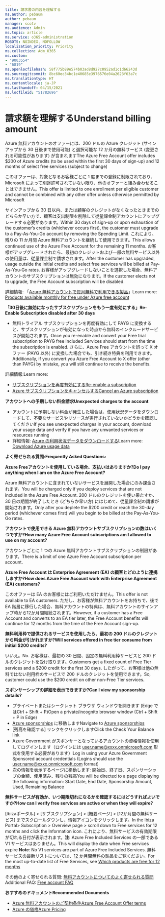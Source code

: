 ```yaml
---
title: 請求書の内容を理解する
ms.author: pebaum
author: pebaum
manager: scotv
ms.audience: Admin
ms.topic: article
ms.service: o365-administration
ROBOTS: NOINDEX, NOFOLLOW
localization_priority: Priority
ms.collection: Adm_O365
ms.custom:
- "9003554"
- "6819"
ms.openlocfilehash: 58f775b89e574b03ad8d927c0952ad1c1d66243d
ms.sourcegitcommit: 8bc60ec34bc1e40685e3976576e04a2623f63a7c
ms.translationtype: HT
ms.contentlocale: ja-JP
ms.lasthandoff: 04/15/2021
ms.locfileid: "51782696"
---
```

# <a name="understand-billing-amount"></a><span data-ttu-id="76dc6-102">請求額を理解する</span><span class="sxs-lookup"><span data-stu-id="76dc6-102">Understand billing amount</span></span>

<span data-ttu-id="76dc6-103">Azure 無料アカウントのオファーには、200 ドルの Azure クレジット (サインアップから 30 日後まで使用可能) と選択可能な 12 か月の無料サービス (変更される可能性があります) が含まれます</span><span class="sxs-lookup"><span data-stu-id="76dc6-103">The Azure Free Account offer includes $200 of Azure credits (to be used within the first 30 days of sign-up) and 12 months of select free services (subject to change)</span></span>

<span data-ttu-id="76dc6-104">このオファーは、対象となるお客様ごとに 1 度までの登録に制限されており、Microsoft によって別途許可されていない限り、他のオファーと組み合わせることはできません。</span><span class="sxs-lookup"><span data-stu-id="76dc6-104">This offer is limited to one enrollment per eligible customer and cannot be combined with any other offer unless otherwise permitted by Microsoft</span></span>

<span data-ttu-id="76dc6-105">サインアップから 30 日以内、または顧客のクレジットがなくなったときまでのどちらか早い方で、顧客は支出制限を削除して従量課金制アカウントにアップグレードする必要があります。</span><span class="sxs-lookup"><span data-stu-id="76dc6-105">Within 30 days of sign-up or upon exhaustion of the customer’s credits (whichever occurs first), the customer must upgrade to a Pay-As-You-Go account by removing the Spending Limit.</span></span> <span data-ttu-id="76dc6-106">これにより、残りの 11 か月間 Azure 無料アカウントを継続して使用できます。</span><span class="sxs-lookup"><span data-stu-id="76dc6-106">This allows continued use of the Azure Free Account for the remaining 11 months.</span></span> <span data-ttu-id="76dc6-107">お客様がアップグレードされたら、最初のクレジットおよび一部の無料サービス以外の使用量は、従量課金制で請求されます。</span><span class="sxs-lookup"><span data-stu-id="76dc6-107">After the customer has upgraded, usage outside the initial credits and select free services will be billed at Pay-As-You-Go rates.</span></span> <span data-ttu-id="76dc6-108">お客様がアップグレードしないことを選択した場合、無料アカウントのサブスクリプションは無効になります。</span><span class="sxs-lookup"><span data-stu-id="76dc6-108">If the customer elects not to upgrade, the Free Account subscription will be disabled.</span></span>

<span data-ttu-id="76dc6-109">詳細情報: 「[Azure 無料アカウントで毎月無料で利用できる製品](https://azure.microsoft.com/free/free-account-faq/)」</span><span class="sxs-lookup"><span data-stu-id="76dc6-109">Learn more: [Products available monthly for free under Azure free account](https://azure.microsoft.com/free/free-account-faq/)</span></span>

<span data-ttu-id="76dc6-110">**「30日後に無効になったサブスクリプションをもう一度有効にする」**</span><span class="sxs-lookup"><span data-stu-id="76dc6-110">**Re-Enable Subscription disabled after 30 days**</span></span>

- <span data-ttu-id="76dc6-111">無料トライアル サブスクリプションを再度有効にして PAYG に変換すると、サブスクリプションが有効になった時点から無料のインクルードサービスが開始されます。</span><span class="sxs-lookup"><span data-stu-id="76dc6-111">Once you re-enable and convert your Free trial subscription to PAYG free Included Services should start from the time the subscription is enabled.</span></span> <span data-ttu-id="76dc6-112">さらに、Azure Free アカウントを誤って X オファー (PAYG 以外) に変換した場合でも、引き続き特典を利用できます。</span><span class="sxs-lookup"><span data-stu-id="76dc6-112">Additionally, if you convert you Azure Free Account to X offer (other than PAYG) by mistake, you will still continue to receive the benefits.</span></span>

<span data-ttu-id="76dc6-113">詳細情報:</span><span class="sxs-lookup"><span data-stu-id="76dc6-113">Learn more:</span></span> 
- [<span data-ttu-id="76dc6-114">サブスクリプションを再度有効にする</span><span class="sxs-lookup"><span data-stu-id="76dc6-114">Re-enable a subscription</span></span>](https://docs.microsoft.com/azure/billing/billing-subscription-become-disable?WT.mc_id=Portal-Microsoft_Azure_Support)
- [<span data-ttu-id="76dc6-115">Azure サブスクリプションをキャンセルする</span><span class="sxs-lookup"><span data-stu-id="76dc6-115">Cancel an Azure subscription</span></span>](https://docs.microsoft.com/azure/billing/billing-how-to-cancel-azure-subscription?WT.mc_id=Portal-Microsoft_Azure_Support)

<span data-ttu-id="76dc6-116">**アカウントへの予期しない料金請求**</span><span class="sxs-lookup"><span data-stu-id="76dc6-116">**Unexpected charges to the account**</span></span>

- <span data-ttu-id="76dc6-117">アカウントに予期しない料金が発生した場合は、使用状況データをダウンロードして、不要なサービスやリソースが実行されていないかどうかを確認してください</span><span class="sxs-lookup"><span data-stu-id="76dc6-117">If you see unexpected charges in your account, download your usage data and verify if you have any unwanted services or resources running</span></span>
- <span data-ttu-id="76dc6-118">詳細情報: [Azure の利用状況データをダウンロードする](https://docs.microsoft.com/azure/billing/billing-download-azure-invoice-daily-usage-date?WT.mc_id=Portal-Microsoft_Azure_Support#download-usage)</span><span class="sxs-lookup"><span data-stu-id="76dc6-118">Learn more: [Download Azure usage data](https://docs.microsoft.com/azure/billing/billing-download-azure-invoice-daily-usage-date?WT.mc_id=Portal-Microsoft_Azure_Support#download-usage)</span></span>

<span data-ttu-id="76dc6-119">**よく寄せられる質問:**</span><span class="sxs-lookup"><span data-stu-id="76dc6-119">**Frequently Asked Questions:**</span></span>

<span data-ttu-id="76dc6-120">**Azure Freeアカウントを使用している場合、支払いはありますか?**</span><span class="sxs-lookup"><span data-stu-id="76dc6-120">**Do I pay anything when I am on the Azure Free Account?**</span></span>

<span data-ttu-id="76dc6-121">Azure 無料アカウントに含まれていないサービスを展開した場合にのみ課金されます。</span><span class="sxs-lookup"><span data-stu-id="76dc6-121">You will be charged only if you deploy services that are not included in the Azure Free Account.</span></span> <span data-ttu-id="76dc6-122">200 ドルのクレジットを使い果たすか、30 日の期間が終了したとき (どちらか早い方) にはじめて、従量課金制の請求が開始されます。</span><span class="sxs-lookup"><span data-stu-id="76dc6-122">Only after you deplete the $200 credit or reach the 30-day period (whichever comes first) will you begin to be billed at the Pay-As-You-Go rates.</span></span>

<span data-ttu-id="76dc6-123">**アカウントで使用できる Azure 無料アカウントサブスクリプションの数はいくつですか?**</span><span class="sxs-lookup"><span data-stu-id="76dc6-123">**How many Azure Free Account subscriptions am I allowed to use on my account?**</span></span>  

<span data-ttu-id="76dc6-124">アカウントごとに 1 つの Azure 無料アカウントサブスクリプションの制限があります。</span><span class="sxs-lookup"><span data-stu-id="76dc6-124">There is a limit of one Azure Free Account subscription per account.</span></span>

<span data-ttu-id="76dc6-125">**Azure Free Account は Enterprise Agreement (EA) の顧客とどのように連携しますか?**</span><span class="sxs-lookup"><span data-stu-id="76dc6-125">**How does Azure Free Account work with Enterprise Agreement (EA) customers?**</span></span>  

<span data-ttu-id="76dc6-126">このオファーは EA のお客様にはご利用いただけません。</span><span class="sxs-lookup"><span data-stu-id="76dc6-126">This offer is not available to EA customers.</span></span> <span data-ttu-id="76dc6-127">ただし、お客様が無料アカウントをお持ちで、後で EA 階層に移行した場合、無料アカウントの特典は、無料アカウントのサインアップ時から12か月間継続されます。</span><span class="sxs-lookup"><span data-stu-id="76dc6-127">However, if a customer has a Free Account and converts to an EA tier later, the Free Account benefits will continue for 12 months from the time of the Free Account sign-up.</span></span>

<span data-ttu-id="76dc6-128">**無料利用枠で提供されるサービスを使用したら、最初の 200 ドルのクレジットから料金が引かれますか?**</span><span class="sxs-lookup"><span data-stu-id="76dc6-128">**Will services offered in free tier consume from initial $200 credits?**</span></span>  

<span data-ttu-id="76dc6-129">いいえ。</span><span class="sxs-lookup"><span data-stu-id="76dc6-129">No.</span></span> <span data-ttu-id="76dc6-130">お客様は、最初の 30 日間、固定の無料利用枠サービスと 200 ドルのクレジットを受け取ります。</span><span class="sxs-lookup"><span data-stu-id="76dc6-130">Customers get a fixed count of Free Tier services and a $200 credit for the first 30 days.</span></span> <span data-ttu-id="76dc6-131">したがって、お客様は他の無料ではない利用枠のサービスで 200 ドルのクレジットを使用できます。</span><span class="sxs-lookup"><span data-stu-id="76dc6-131">So, customer could use the $200 credit on other non-Free Tier services.</span></span>

<span data-ttu-id="76dc6-132">**スポンサーシップの詳細を表示できますか?**</span><span class="sxs-lookup"><span data-stu-id="76dc6-132">**Can I view my sponsorship details?**</span></span>

- <span data-ttu-id="76dc6-133">プライベートまたはシークレット ブラウザ ウィンドウを開きます (Edge ではCtrl + Shift + P)</span><span class="sxs-lookup"><span data-stu-id="76dc6-133">Open a private/incognito browser window (Ctrl + Shift + P in Edge)</span></span>
- <span data-ttu-id="76dc6-134">[Azure sponsorships](http://www.microsoftazuresponsorships.com/) に移動します</span><span class="sxs-lookup"><span data-stu-id="76dc6-134">Navigate to [Azure sponsorships](http://www.microsoftazuresponsorships.com/)</span></span>
- <span data-ttu-id="76dc6-135">[残高を確認する] リンクをクリックします</span><span class="sxs-lookup"><span data-stu-id="76dc6-135">Click the Check Your Balance link</span></span>
- <span data-ttu-id="76dc6-136">Azure Government がスポンサーとなっているアカウントの資格情報を使用してログインします（ログインには user.name@xxxx.onmicrosoft.com 形式を使用する必要があります）</span><span class="sxs-lookup"><span data-stu-id="76dc6-136">Log in using your Azure Government Sponsored account credentials (Logins should use the user.name@xxxx.onmicrosoft.com format)</span></span>
- <span data-ttu-id="76dc6-137">次の情報を表示するページに移動します: 開始日、終了日、スポンサーシップの金額、使用済み、残りの残高</span><span class="sxs-lookup"><span data-stu-id="76dc6-137">You will be directed to a page displaying the following information: Start Date, End Date, Sponsorship Amount, Used, Remaining Balance</span></span>

<span data-ttu-id="76dc6-138">**無料サービスが有効か、いつ期限切れになるかを確認するにはどうすればよいですか?**</span><span class="sxs-lookup"><span data-stu-id="76dc6-138">**How can I verify free services are active or when they will expire?**</span></span>

<span data-ttu-id="76dc6-139">[Ibizaポータル] > [サブスクリプション] > [概要ページ] > [12か月間の無料サービス] までスクロールダウンし、情報アイコンをクリックします。</span><span class="sxs-lookup"><span data-stu-id="76dc6-139">In the Ibiza Portal> Subscription > Overview page > scroll down to Free services for 12 months and click the Information icon.</span></span> <span data-ttu-id="76dc6-140">これにより、無料サービスの有効期限が切れる日付が表示されます。**注**: Azure Free Included Services の一部である V1 サービスはありません。</span><span class="sxs-lookup"><span data-stu-id="76dc6-140">This will display the date when Free services expire **Note**: No V1 services are part of Azure Free Included Services.</span></span> <span data-ttu-id="76dc6-141">無料サービスの最新リストについては、[12 か月間無料の製品](http://www.microsoftazuresponsorships.com/)をご覧ください。</span><span class="sxs-lookup"><span data-stu-id="76dc6-141">For the most up-to-date list of Free Services, see [Which products are free for 12 months](http://www.microsoftazuresponsorships.com/)</span></span>

<span data-ttu-id="76dc6-142">その他のよく寄せられる質問: [無料アカウントについてのよく寄せられる質問](https://azure.microsoft.com/free/free-account-faq/)</span><span class="sxs-lookup"><span data-stu-id="76dc6-142">Additional FAQ: [Free account FAQ](https://azure.microsoft.com/free/free-account-faq/)</span></span>

<span data-ttu-id="76dc6-143">**おすすめのドキュメント**</span><span class="sxs-lookup"><span data-stu-id="76dc6-143">**Recommended Documents**</span></span>

- [<span data-ttu-id="76dc6-144">Azure 無料アカウントのご契約条件</span><span class="sxs-lookup"><span data-stu-id="76dc6-144">Azure Free Account Offer terms</span></span>](https://azure.microsoft.com/offers/ms-azr-0044p/)
- [<span data-ttu-id="76dc6-145">Azure の価格</span><span class="sxs-lookup"><span data-stu-id="76dc6-145">Azure Pricing</span></span>](https://azure.microsoft.com/pricing/)